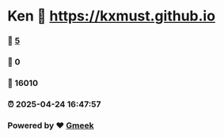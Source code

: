 # Ken :link: https://kxmust.github.io 
### :page_facing_up: [5](https://kxmust.github.io/tag.html) 
### :speech_balloon: 0 
### :hibiscus: 16010 
### :alarm_clock: 2025-04-24 16:47:57 
### Powered by :heart: [Gmeek](https://github.com/Meekdai/Gmeek)
